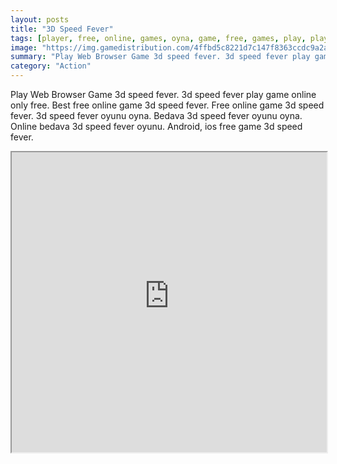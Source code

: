 ```yaml
---
layout: posts
title: "3D Speed Fever"
tags: [player, free, online, games, oyna, game, free, games, play, play, games]
image: "https://img.gamedistribution.com/4ffbd5c8221d7c147f8363ccdc9a2a37.jpg"
summary: "Play Web Browser Game 3d speed fever. 3d speed fever play game online only free. Best free online game 3d speed fever. Free online game 3d speed fever. 3d speed fever oyunu oyna. Bedava 3d speed fever oyunu oyna. Online bedava 3d speed fever oyunu. Android, ios free game 3d speed fever."
category: "Action"
---
```


Play Web Browser Game 3d speed fever. 3d speed fever play game online only free. Best free online game 3d speed fever. Free online game 3d speed fever. 3d speed fever oyunu oyna. Bedava 3d speed fever oyunu oyna. Online bedava 3d speed fever oyunu. Android, ios free game 3d speed fever.

<iframe width="100%" height="480px;" src="https://flash.gamedistribution.com?game=4ffbd5c8221d7c147f8363ccdc9a2a37"></iframe>